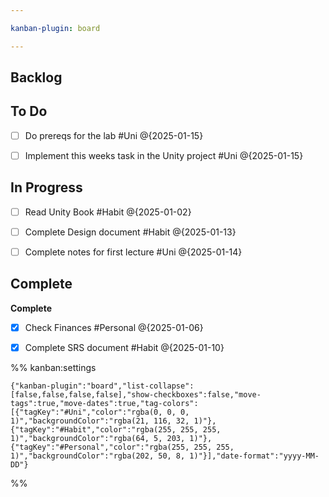```yaml
---

kanban-plugin: board

---
```


## Backlog



## To Do

- [ ] Do prereqs for the lab #Uni @{2025-01-15}
- [ ] Implement this weeks task in the Unity project #Uni @{2025-01-15}


## In Progress

- [ ] Read Unity Book #Habit
	@{2025-01-02}
- [ ] Complete Design document #Habit @{2025-01-13}
- [ ] Complete notes for first lecture #Uni @{2025-01-14}


## Complete

**Complete**
- [x] Check Finances #Personal @{2025-01-06}
- [x] Complete SRS document #Habit @{2025-01-10}




%% kanban:settings
```
{"kanban-plugin":"board","list-collapse":[false,false,false,false],"show-checkboxes":false,"move-tags":true,"move-dates":true,"tag-colors":[{"tagKey":"#Uni","color":"rgba(0, 0, 0, 1)","backgroundColor":"rgba(21, 116, 32, 1)"},{"tagKey":"#Habit","color":"rgba(255, 255, 255, 1)","backgroundColor":"rgba(64, 5, 203, 1)"},{"tagKey":"#Personal","color":"rgba(255, 255, 255, 1)","backgroundColor":"rgba(202, 50, 8, 1)"}],"date-format":"yyyy-MM-DD"}
```
%%